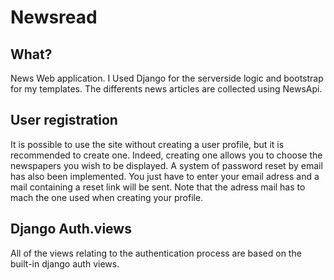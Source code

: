 # Newsread 

## What? 
News Web application. I Used Django for the serverside logic and bootstrap for my templates. 
The differents news articles are collected using NewsApi.

## User registration
It is possible to use the site without creating a user profile, but it is recommended to create one. Indeed, creating one allows you to choose the newspapers you wish to be displayed.
A system of password reset by email has also been implemented. You just have to enter your email adress and a mail containing a reset link will be sent. Note that the adress mail has to mach the one used when creating your profile. 

## Django Auth.views
All of the views relating to the authentication process are based on the built-in django auth views.
